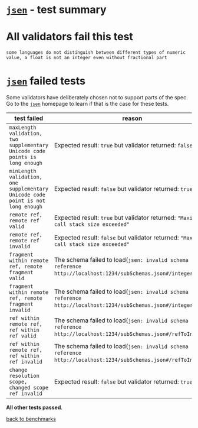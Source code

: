 # [`jsen`](https://github.com/bugventure/jsen) - test summary

# All validators fail this test

`some languages do not distinguish between different types of numeric value, a float is not an integer even without fractional part`

# [`jsen`](https://github.com/bugventure/jsen) failed tests

Some validators have deliberately chosen not to support parts of the spec. Go to the [`jsen`](https://github.com/bugventure/jsen) homepage to learn if
that is the case for these tests.

|test failed|reason
|-----------|------
|`maxLength validation, two supplementary Unicode code points is long enough`|Expected result: `true` but validator returned: `false`
|`minLength validation, one supplementary Unicode code point is not long enough`|Expected result: `false` but validator returned: `true`
|`remote ref, remote ref valid`|Expected result: `true` but validator returned: `"Maximum call stack size exceeded"`
|`remote ref, remote ref invalid`|Expected result: `false` but validator returned: `"Maximum call stack size exceeded"`
|`fragment within remote ref, remote fragment valid`|The schema failed to load(`jsen: invalid schema reference http://localhost:1234/subSchemas.json#/integer`)
|`fragment within remote ref, remote fragment invalid`|The schema failed to load(`jsen: invalid schema reference http://localhost:1234/subSchemas.json#/integer`)
|`ref within remote ref, ref within ref valid`|The schema failed to load(`jsen: invalid schema reference http://localhost:1234/subSchemas.json#/refToInteger`)
|`ref within remote ref, ref within ref invalid`|The schema failed to load(`jsen: invalid schema reference http://localhost:1234/subSchemas.json#/refToInteger`)
|`change resolution scope, changed scope ref invalid`|Expected result: `false` but validator returned: `true`

**All other tests passed**.

[back to benchmarks](https://github.com/Muscula/json-schema-benchmark)